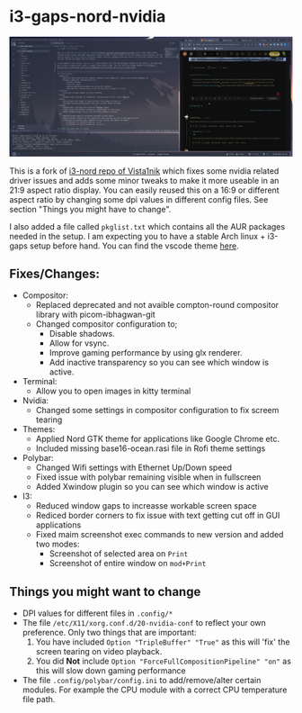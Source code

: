 # i3-gaps-nord-nvidia

![preview](images/screenshots/1660660200.png?raw=true "Title")

This is a fork of [i3-nord repo of Vista1nik](https://github.com/Vista1nik/i3-nord) which fixes some nvidia related driver issues and adds some minor tweaks to make it more useable in an 21:9 aspect ratio display. You can easily reused this on a 16:9 or different aspect ratio by changing some dpi values in different config files. See section "Things you might have to change".

I also added a file called `pkglist.txt` which contains all the AUR packages needed in the setup. I am expecting you to have a stable Arch linux + i3-gaps setup before hand. You can find the vscode theme [here](https://marketplace.visualstudio.com/items?itemName=arcticicestudio.nord-visual-studio-code). 


## Fixes/Changes:
- Compositor:
    - Replaced deprecated and not avaible compton-round compositor library with picom-ibhagwan-git
    - Changed compositor configuration to; 
        - Disable shadows.
        - Allow for vsync.
        - Improve gaming performance by using glx renderer.
        - Add inactive transparency so you can see which window is active.
- Terminal:
    - Allow you to open images in kitty terminal
- Nvidia: 
    - Changed some settings in compositor configuration to fix screem tearing
- Themes: 
    - Applied Nord GTK theme for applications like Google Chrome etc. 
    - Included missing base16-ocean.rasi file in Rofi theme settings
- Polybar:
    - Changed Wifi settings with Ethernet Up/Down speed
    - Fixed issue with polybar remaining visible when in fullscreen
    - Added Xwindow plugin so you can see which window is active
- I3:
    - Reduced window gaps to increasse workable screen space
    - Rediced border corners to fix issue with text getting cut off in GUI applications
    - Fixed maim screenshot exec commands to new version and added two modes:
        - Screenshot of selected area on `Print`
        - Screenshot of entire window on `mod+Print`

## Things you might want to change 
- DPI values for different files in `.config/*`
- The file `/etc/X11/xorg.conf.d/20-nvidia-conf` to reflect your own preference. Only two things that are important:
    1. You have included `Option "TripleBuffer" "True"` as this will 'fix' the screen tearing on video playback.
    2. You did **Not** include `Option "ForceFullCompositionPipeline" "on"` as this will slow down gaming performance
- The file `.config/polybar/config.ini` to add/remove/alter certain modules. For example the CPU module with a correct CPU temperature file path. 